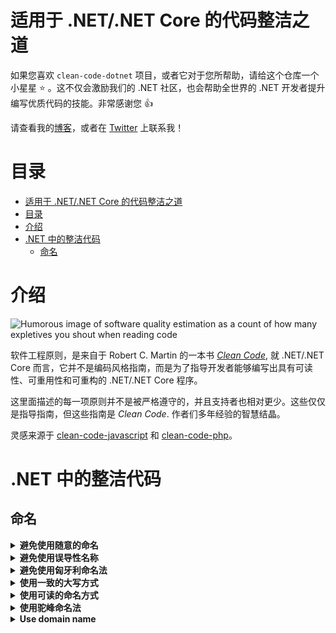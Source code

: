 # 适用于 .NET/.NET Core 的代码整洁之道

如果您喜欢 `clean-code-dotnet` 项目，或者它对于您所帮助，请给这个仓库一个小星星 :star: 。这不仅会激励我们的 .NET 社区，也会帮助全世界的 .NET 开发者提升编写优质代码的技能。非常感谢您 :+1:

请查看我的[博客](https://medium.com/@thangchung)，或者在 [Twitter](https://twitter.com/thangchung) 上联系我！

# 目录

- [适用于 .NET/.NET Core 的代码整洁之道](#%e9%80%82%e7%94%a8%e4%ba%8e-netnet-core-%e7%9a%84%e4%bb%a3%e7%a0%81%e6%95%b4%e6%b4%81%e4%b9%8b%e9%81%93)
- [目录](#%e7%9b%ae%e5%bd%95)
- [介绍](#%e4%bb%8b%e7%bb%8d)
- [.NET 中的整洁代码](#net-%e4%b8%ad%e7%9a%84%e6%95%b4%e6%b4%81%e4%bb%a3%e7%a0%81)
  - [命名](#%e5%91%bd%e5%90%8d)

# 介绍

![Humorous image of software quality estimation as a count of how many expletives you shout when reading code](http://www.osnews.com/images/comics/wtfm.jpg)

软件工程原则，是来自于 Robert C. Martin 的一本书 [_Clean Code_](https://www.amazon.com/Clean-Code-Handbook-Software-Craftsmanship/dp/0132350882), 就 .NET/.NET Core 而言，它并不是编码风格指南，而是为了指导开发者能够编写出具有可读性、可重用性和可重构的 .NET/.NET Core 程序。

这里面描述的每一项原则并不是被严格遵守的，并且支持者也相对更少。这些仅仅是指导指南，但这些指南是 _Clean Code_. 作者们多年经验的智慧结晶。

灵感来源于 [clean-code-javascript](https://github.com/ryanmcdermott/clean-code-javascript) 和 [clean-code-php](https://github.com/jupeter/clean-code-php)。

# .NET 中的整洁代码

## 命名

<details>
  <summary><b>避免使用随意的命名</b></summary>

代码中采用优雅而不随意的命名方式会易于被更多的开发者采用，命名名称应反映出它的作用及对应的上下文关系

**Bad:**

```csharp
int d;
```

**Good:**

```csharp
int daySinceModification;
```

**[⬆ Back to top](#目录)**

</details>

<details>
  <summary><b>避免使用误导性名称</b></summary>

给变量定义的名称需要反映出该变量的用途

**Bad:**

```csharp
var dataFromDb = db.GetFromService().ToList();
```

**Good:**

```csharp
var listOfEmployee = _employeeService.GetEmployees().ToList();
```

**[⬆ Back to top](#目录)**

</details>

<details>
  <summary><b>避免使用匈牙利命名法</b></summary>

匈牙利命名法会在已定义的变量加上类型前缀，这是毫无意义的，因为现代化的继承开发环境会自动标识变量类型。

**Bad:**

```csharp
int iCounter;
string strFullName;
DateTime dModifiedDate;
```

**Good:**

```csharp
int counter;
string fullName;
DateTime modifiedDate;
```
匈牙利命名发也不应该用于参数命令。

**Bad:**

```csharp
public bool IsShopOpen(string pDay, int pAmount)
{
    // some logic
}
```

**Good:**

```csharp
public bool IsShopOpen(string day, int amount)
{
    // some logic
}
```

**[⬆ Back to top](#目录)**

</details>


<details>
  <summary><b>使用一致的大写方式</b></summary>

大写式命名可以向你暴露一些变量、功能等信息。这个规则具有主观性，所以你们团队可以选择你们喜欢的方式，但只要保持一致即可。

**Bad:**

```csharp
const int DAYS_IN_WEEK = 7;
const int daysInMonth = 30;

var songs = new List<string> { 'Back In Black', 'Stairway to Heaven', 'Hey Jude' };
var Artists = new List<string> { 'ACDC', 'Led Zeppelin', 'The Beatles' };

bool EraseDatabase() {}
bool Restore_database() {}

class animal {}
class Alpaca {}
```

**Good:**

```csharp
const int DaysInWeek = 7;
const int DaysInMonth = 30;

var songs = new List<string> { 'Back In Black', 'Stairway to Heaven', 'Hey Jude' };
var artists = new List<string> { 'ACDC', 'Led Zeppelin', 'The Beatles' };

bool EraseDatabase() {}
bool RestoreDatabase() {}

class Animal {}
class Alpaca {}
```

**[⬆ back to top](#目录)**

</details>


<details>
  <summary><b>使用可读的命名方式</b></summary>

当变量和函数的命名不可读时，研究它们的函数是需要花费一些时间的。

**Bad:**

```csharp
public class Employee
{
    public Datetime sWorkDate { get; set; } // what the heck is this
    public Datetime modTime { get; set; } // same here
}
```

**Good:**

```csharp
public class Employee
{
    public Datetime StartWorkingDate { get; set; }
    public Datetime ModificationTime { get; set; }
}
```

**[⬆ Back to top](#目录)**

</details>


<details>
  <summary><b>使用驼峰命名法</b></summary>

针对变量和函数应采用 [驼峰命名法](https://en.wikipedia.org/wiki/Camel_case) 

**Bad:**

```csharp
var employeephone;

public double CalculateSalary(int workingdays, int workinghours)
{
    // some logic
}
```

**Good:**

```csharp
var employeePhone;

public double CalculateSalary(int workingDays, int workingHours)
{
    // some logic
}
```

**[⬆ Back to top](#目录)**

</details>


<details>
  <summary><b>Use domain name</b></summary>

那些阅读你代码的人通常也是开发者，合理组织每个页面内容的的命名，让每个人都能轻易理解你想表达式的意思，这样我们就不用花费时间去想每个人解释里面变量、函数的功能。

**Good**

```csharp
public class SingleObject
{
    // create an object of SingleObject
    private static SingleObject _instance = new SingleObject();

    // make the constructor private so that this class cannot be instantiated
    private SingleObject() {}

    // get the only object available
    public static SingleObject GetInstance()
    {
        return _instance;
    }

    public string ShowMessage()
    {
        return "Hello World!";
    }
}

public static void main(String[] args)
{
    // illegal construct
    // var object = new SingleObject();

    // Get the only object available
    var singletonObject = SingleObject.GetInstance();

    // show the message
    singletonObject.ShowMessage();
}
```

**[⬆ Back to top](#目录)**

</details>

